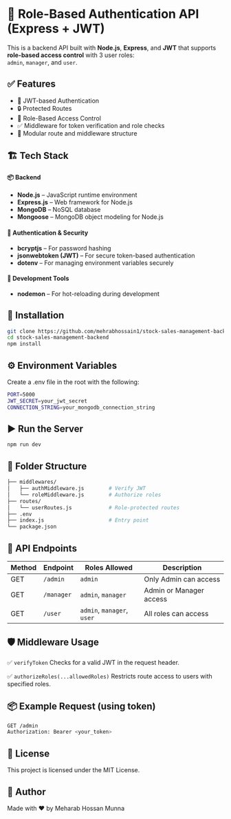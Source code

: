 # 🔐 Role-Based Authentication API (Express + JWT)

This is a backend API built with **Node.js**, **Express**, and **JWT** that supports **role-based access control** with 3 user roles:  
`admin`, `manager`, and `user`.

## ✅ Features

-   🔐 JWT-based Authentication
-   🔒 Protected Routes
-   🛂 Role-Based Access Control
-   ✅ Middleware for token verification and role checks
-   🧩 Modular route and middleware structure

## 🏗️ Tech Stack

#### 📦 Backend

-   **Node.js** – JavaScript runtime environment
-   **Express.js** – Web framework for Node.js
-   **MongoDB** – NoSQL database
-   **Mongoose** – MongoDB object modeling for Node.js

#### 🔐 Authentication & Security

-   **bcryptjs** – For password hashing
-   **jsonwebtoken (JWT)** – For secure token-based authentication
-   **dotenv** – For managing environment variables securely

#### 🔧 Development Tools

-   **nodemon** – For hot-reloading during development

## 🚀 Installation

```bash
git clone https://github.com/mehrabhossain1/stock-sales-management-backend
cd stock-sales-management-backend
npm install
```

## ⚙️ Environment Variables

Create a .env file in the root with the following:

```bash
PORT=5000
JWT_SECRET=your_jwt_secret
CONNECTION_STRING=your_mongodb_connection_string
```

## ▶️ Run the Server

```bash
npm run dev
```

## 📁 Folder Structure

```bash
├── middlewares/
│   ├── authMiddleware.js        # Verify JWT
│   └── roleMiddleware.js        # Authorize roles
├── routes/
│   └── userRoutes.js            # Role-protected routes
├── .env
├── index.js                     # Entry point
└── package.json
```

## 🔄 API Endpoints

| Method | Endpoint   | Roles Allowed              | Description             |
| ------ | ---------- | -------------------------- | ----------------------- |
| GET    | `/admin`   | `admin`                    | Only Admin can access   |
| GET    | `/manager` | `admin`, `manager`         | Admin or Manager access |
| GET    | `/user`    | `admin`, `manager`, `user` | All roles can access    |

## 🛡️ Middleware Usage

✅ `verifyToken`
Checks for a valid JWT in the request header.

✅ `authorizeRoles(...allowedRoles)`
Restricts route access to users with specified roles.

## 📦 Example Request (using token)

```bash
GET /admin
Authorization: Bearer <your_token>
```

## 📄 License

This project is licensed under the MIT License.

## 🙌 Author

Made with ❤️ by Meharab Hossan Munna
